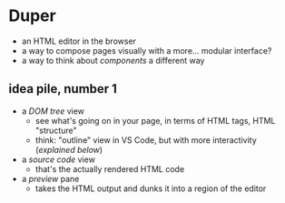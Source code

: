 # Duper

- an HTML editor in the browser
- a way to compose pages visually with a more... modular interface?
- a way to think about *components* a different way

## idea pile, number 1

- a *DOM tree* view
  - see what's going on in your page, in terms of HTML tags, HTML "structure"
  - think: "outline" view in VS Code, but with more interactivity (*explained below*)
- a *source code* view
  - that's the actually rendered HTML code
- a *preview* pane
  - takes the HTML output and dunks it into a region of the editor

###